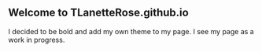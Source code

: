 ## Welcome to TLanetteRose.github.io

I decided to be bold and add my own theme to my page. I see my page as a work in progress. 

